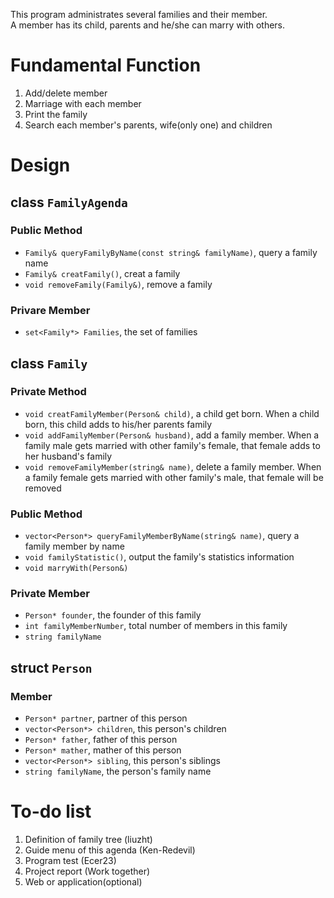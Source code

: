 This program administrates several families and their member.  
A member has its child, parents and he/she can marry with others.

# Fundamental Function
1. Add/delete member
2. Marriage with each member
3. Print the family
4. Search each member's parents, wife(only one) and children

# Design
## class `FamilyAgenda`
### Public Method
- `Family& queryFamilyByName(const string& familyName)`, query a family name
- `Family& creatFamily()`, creat a family
- `void removeFamily(Family&)`, remove a family
### Privare Member
- `set<Family*> Families`, the set of families


## class `Family` 
### Private Method
- `void creatFamilyMember(Person& child)`, a child get born. When a child born, this child adds to his/her parents family
- `void addFamilyMember(Person& husband)`, add a family member. When a family male gets married with other family's female, that female adds to her husband's family
- `void removeFamilyMember(string& name)`, delete a family member. When a family female gets married with other family's male, that female will be removed
### Public Method
- `vector<Person*> queryFamilyMemberByName(string& name)`, query a family member by name
- `void familyStatistic()`, output the family's statistics information
- `void marryWith(Person&)`
### Private Member
- `Person* founder`, the founder of this family
- `int familyMemberNumber`, total number of members in this family
- `string familyName`

## struct `Person`
### Member
- `Person* partner`, partner of this person
- `vector<Person*> children`, this person's children
- `Person* father`, father of this person
- `Person* mather`, mather of this person
- `vector<Person*> sibling`, this person's siblings
- `string familyName`, the person's family name


# To-do list
1. Definition of family tree (liuzht)
2. Guide menu of this agenda (Ken-Redevil)
3. Program test (Ecer23)
4. Project report (Work together)
5. Web or application(optional)


